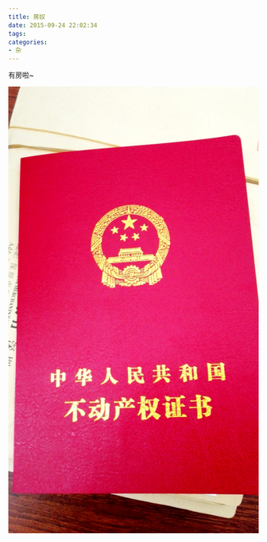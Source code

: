 ```yaml
---
title: 房奴
date: 2015-09-24 22:02:34
tags:
categories:
- 杂
---
```


有房啦~

![1](/images/2015-09-24/1.jpg)